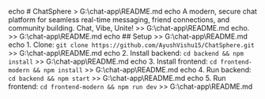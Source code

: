 echo # ChatSphere > G:\chat-app\README.md
echo A modern, secure chat platform for seamless real-time messaging, friend connections, and community building. Chat, Vibe, Unite! >> G:\chat-app\README.md
echo. >> G:\chat-app\README.md
echo ## Setup >> G:\chat-app\README.md
echo 1. Clone: `git clone https://github.com/AyushVishu15/ChatSphere.git` >> G:\chat-app\README.md
echo 2. Install backend: `cd backend && npm install` >> G:\chat-app\README.md
echo 3. Install frontend: `cd frontend-modern && npm install` >> G:\chat-app\README.md
echo 4. Run backend: `cd backend && npm start` >> G:\chat-app\README.md
echo 5. Run frontend: `cd frontend-modern && npm run dev` >> G:\chat-app\README.md
